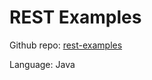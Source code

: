# REST Examples
Github repo:  [rest-examples](https://github.com/equella/Equella-Tools/tree/master/rest-examples)

Language:  Java
